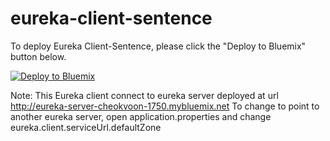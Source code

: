 # eureka-client-sentence

To deploy Eureka Client-Sentence, please click the "Deploy to Bluemix" button below.

[![Deploy to Bluemix](https://bluemix.net/deploy/button.png)](https://bluemix.net/deploy?repository=https://github.com/snippet-java/eureka-client-sentence)

Note: This Eureka client connect to eureka server deployed at url http://eureka-server-cheokvoon-1750.mybluemix.net
To change to point to another eureka server, open application.properties and change eureka.client.serviceUrl.defaultZone